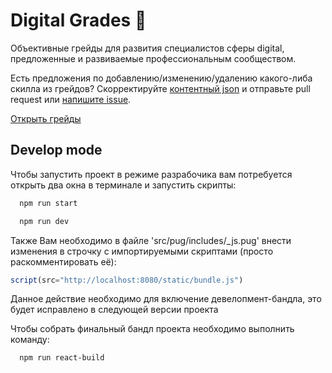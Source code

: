# Digital Grades 🌱

Объективные грейды для развития специалистов сферы digital, предложенные и развиваемые профессиональным сообществом.

Есть предложения по добавлению/изменению/удалению какого-либа скилла из грейдов? Скорректируйте [контентный json](https://github.com/anmedio/grades/blob/master/src/react/grades.js) и отправьте pull request или [напишите issue](https://github.com/anmedio/grades/issues).

[Открыть грейды](https://anmedio.github.io/grades/)

## Develop mode

Чтобы запустить проект в режиме разрабочика вам потребуется открыть два окна в терминале и запустить скрипты:

```bash
  npm run start
```

```bash
  npm run dev
```

Также Вам необходимо в файле 'src/pug/includes/_js.pug' внести изменения в строчку с импортируемыми скриптами (просто раскомментировать её):

```javascript
script(src="http://localhost:8080/static/bundle.js")
```

Данное действие необходимо для включение девелопмент-бандла, это будет исправлено в следующей версии проекта

Чтобы собрать финальный бандл проекта необходимо выполнить команду:

```bash
  npm run react-build
```
